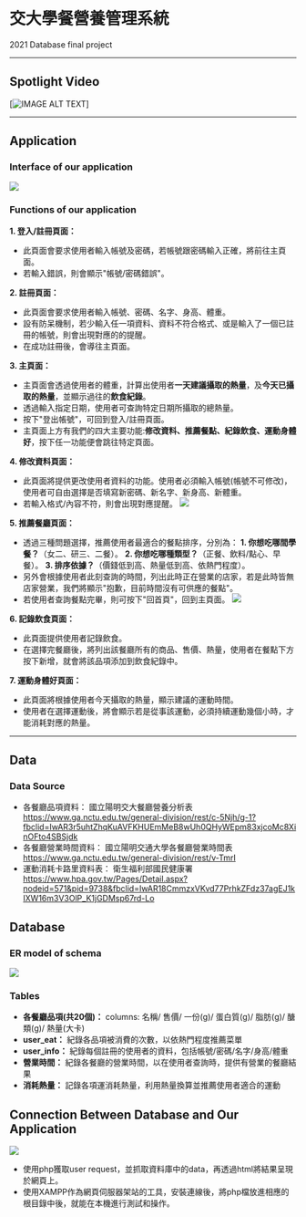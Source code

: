 # 交大學餐營養管理系統
2021 Database final project

---
## Spotlight Video

[![IMAGE ALT TEXT](http://img.youtube.com/vi/ucm_6d0FIS4/0.jpg)]

---

## Application
### Interface of our application
![](https://i.imgur.com/jGAWhWF.png)
### Functions of our application
**1. 登入/註冊頁面：**
* 此頁面會要求使用者輸入帳號及密碼，若帳號跟密碼輸入正確，將前往主頁面。
* 若輸入錯誤，則會顯示"帳號/密碼錯誤"。

**2. 註冊頁面：**
* 此頁面會要求使用者輸入帳號、密碼、名字、身高、體重。
* 設有防呆機制，若少輸入任一項資料、資料不符合格式、或是輸入了一個已註冊的帳號，則會出現對應的的提醒。
* 在成功註冊後，會導往主頁面。

**3. 主頁面：**
* 主頁面會透過使用者的體重，計算出使用者**一天建議攝取的熱量**，及**今天已攝取的熱量**，並顯示過往的**飲食紀錄**。
* 透過輸入指定日期，使用者可查詢特定日期所攝取的總熱量。
* 按下"登出帳號"，可回到登入/註冊頁面。
* 主頁面上方有我們的四大主要功能:**修改資料、推薦餐點、紀錄飲食、運動身體好**，按下任一功能便會跳往特定頁面。

**4. 修改資料頁面：**
* 此頁面將提供更改使用者資料的功能。使用者必須輸入帳號(帳號不可修改)，使用者可自由選擇是否填寫新密碼、新名字、新身高、新體重。
* 若輸入格式/內容不符，則會出現對應提醒。
![](https://i.imgur.com/DjfYteC.gif)


**5. 推薦餐廳頁面：**
* 透過三種問題選擇，推薦使用者最適合的餐點排序，分別為：
    **1. 你想吃哪間學餐？**（女二、研三、二餐）。
    **2. 你想吃哪種類型？**（正餐、飲料/點心、早餐）。
    **3. 排序依據？**（價錢低到高、熱量低到高、依熱門程度）。
* 另外會根據使用者此刻查詢的時間，列出此時正在營業的店家，若是此時皆無店家營業，我們將顯示"抱歉，目前時間沒有可供應的餐點"。
* 若使用者查詢餐點完畢，則可按下"回首頁"，回到主頁面。
![](https://i.imgur.com/GfbI4rv.gif)


**6. 記錄飲食頁面：**
* 此頁面提供使用者記錄飲食。
* 在選擇完餐廳後，將列出該餐廳所有的商品、售價、熱量，使用者在餐點下方按下新增，就會將該品項添加到飲食紀錄中。

**7. 運動身體好頁面：**
* 此頁面將根據使用者今天攝取的熱量，顯示建議的運動時間。
* 使用者在選擇運動後，將會顯示若是從事該運動，必須持續運動幾個小時，才能消耗對應的熱量。


---
## Data
### Data Source
* 各餐廳品項資料：
    國立陽明交大餐廳營養分析表
    https://www.ga.nctu.edu.tw/general-division/rest/c-5Njh/g-1?fbclid=IwAR3r5uhtZhqKuAVFKHUEmMeB8wUh0QHyWEpm83xjcoMc8XinOFto4SBSjdk
* 各餐廳營業時間資料：
    國立陽明交通大學各餐廳營業時間表
https://www.ga.nctu.edu.tw/general-division/rest/v-TmrI
* 運動消耗卡路里資料表：
    衛生福利部國民健康署
    https://www.hpa.gov.tw/Pages/Detail.aspx?nodeid=571&pid=9738&fbclid=IwAR18CmmzxVKvd77PrhkZFdz37agEJ1kIXW16m3V3OlP_K1jGDMsp67rd-Lo
## Database
### ER model of schema
![](https://i.imgur.com/UGmK8kO.png)
### Tables
* **各餐廳品項(共20個)：**
    columns: 名稱/ 售價/ 一份(g)/ 蛋白質(g)/ 脂肪(g)/ 醣類(g)/ 熱量(大卡)
* **user_eat：** 紀錄各品項被消費的次數，以依熱門程度推薦菜單
* **user_info：** 紀錄每個註冊的使用者的資料，包括帳號/密碼/名字/身高/體重
* **營業時間：** 紀錄各餐廳的營業時間，以在使用者查詢時，提供有營業的餐廳結果
* **消耗熱量：** 記錄各項運消耗熱量，利用熱量換算並推薦使用者適合的運動
## Connection Between Database and Our Application
![](https://i.imgur.com/w7ZL8rh.png)
* 使用php獲取user request，並抓取資料庫中的data，再透過html將結果呈現於網頁上。
* 使用XAMPP作為網頁伺服器架站的工具，安裝連線後，將php檔放進相應的根目錄中後，就能在本機進行測試和操作。

